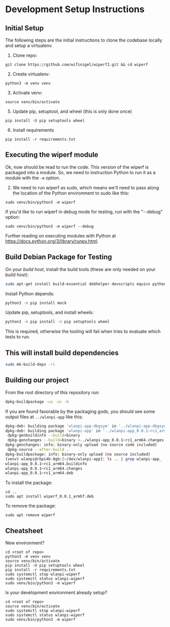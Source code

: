 # Development Setup Instructions

## Initial Setup

The following steps are the initial instructions to clone the codebase locally and setup a virtualenv.

1. Clone repo:

```
git clone https://github.com/wifinigel/wiperf2.git && cd wiperf
```

2. Create virtualenv:

```
python3 -m venv venv
```

3. Activate venv:

```
source venv/bin/activate
```

5. Update pip, setuptool, and wheel (this is only done once)

```
pip install -U pip setuptools wheel
```

6. Install requirements

```
pip install -r requirements.txt
```

## Executing the wiperf module

Ok, now should be read to run the code. This version of the wiperf is packaged into a module. So, we need to instruction Python to run it as a module with the `-m` option.

2. We need to run wiperf as sudo, which means we'll need to pass along the location of the Python environment to sudo like this:

```
sudo venv/bin/python3 -m wiperf
```

If you'd like to run wiperf in debug mode for testing, run with the "--debug" option:

```
sudo venv/bin/python3 -m wiperf --debug
```

Further reading on executing modules with Python at <https://docs.python.org/3/library/runpy.html>.

## Build Debian Package for Testing 

On your _build host_, install the build tools (these are only needed on your build host):

```bash
sudo apt-get install build-essential debhelper devscripts equivs python3-pip python3-all-dev python3-setuptools dh-virtualenv
```

Install Python depends:

```bash
python3 -m pip install mock
```

Update pip, setuptools, and install wheels:

```bash
python3 -m pip install -U pip setuptools wheel
```

This is required, otherwise the tooling will fail when tries to evaluate which tests to run.

## This will install build dependencies

```bash
sudo mk-build-deps -ri
```

## Building our project

From the root directory of this repository run:

```bash
dpkg-buildpackage -us -uc -b
```

If you are found favorable by the packaging gods, you should see some output files at `../wlanpi-app` like this:

```bash
dpkg-deb: building package 'wlanpi-app-dbgsym' in '../wlanpi-app-dbgsym_0.0.1~rc1_arm64.deb'.
dpkg-deb: building package 'wlanpi-app' in '../wlanpi-app_0.0.1~rc1_arm64.deb'.
 dpkg-genbuildinfo --build=binary
 dpkg-genchanges --build=binary >../wlanpi-app_0.0.1~rc1_arm64.changes
dpkg-genchanges: info: binary-only upload (no source code included)
 dpkg-source --after-build .
dpkg-buildpackage: info: binary-only upload (no source included)
(venv) wlanpi@rbpi4b-8gb:[~/dev/wlanpi-app]: ls .. | grep wlanpi-app_
wlanpi-app_0.0.1~rc1_arm64.buildinfo
wlanpi-app_0.0.1~rc1_arm64.changes
wlanpi-app_0.0.1~rc1_arm64.deb
```

To install the package:

```
cd ..
sudo apt install wiperf_0.0.1_armhf.deb
```

To remove the package:

```
sudo apt remove wiperf
```

## Cheatsheet

New environment?

```
cd <root of repo>
python3 -m venv venv
source venv/bin/activate
pip install -U pip setuptools wheel
pip install -r requirements.txt
sudo systemctl stop wlanpi-wiperf
sudo systemctl status wlanpi-wiperf
sudo venv/bin/python3 -m wiperf
```

Is your development environment already setup?

```
cd <root of repo>
source venv/bin/activate
sudo systemctl stop wlanpi-wiperf
sudo systemctl status wlanpi-wiperf
sudo venv/bin/python3 -m wiperf
```
